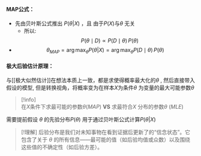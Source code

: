 #### MAP公式：
- 先由贝叶斯公式推出 $P(\theta|X)$ ，且 由于$P(X)$与$\theta$ 无关
	- 所以:$$P(\theta \mid D) \propto P(D \mid \theta)\,P(\theta)
$$
- $$\theta_{MAP}=\arg\max_\theta P(\theta|X) =\arg\max_\theta P(D \mid \theta)\,P(\theta)$$
#### 极大后验估计原理：
与[[极大似然估计]]在想法本质上一致，都是求使得概率最大化的$\theta$ , 然后直接带入假设的模型, 但是转换视角，将概率变为在样本$X$为条件$\theta$ 为变量的最大可能参数$\theta$

>[!info]	
>在$X$条件下求最可能的参数$\theta$(*MAP*)  **VS**  求最符合$X$ 分布的参数$\theta$ (*MLE*)
	
需要提前假设 $\theta$ 的先验分布$P(\theta)$ 用于通过贝叶斯公式计算$P(\theta|X)$ 

> [!理解]
> 后验分布是我们对未知事物在看到证据后更新了的“信念状态”。它包含了关于 $\theta$ 的所有信息——最可能的值（如后验均值或众数）以及围绕这些值的不确定性（如后验方差）。